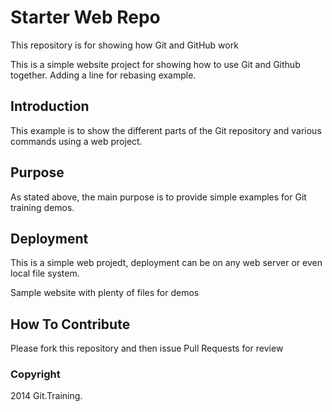 # Starter Web Repo

This repository is for showing how Git and GitHub work

This is a simple website project for showing how to use Git and Github together.
Adding a line for rebasing example.

## Introduction

This example is to show the different parts of the Git repository and various commands using a web project.

## Purpose

As stated above, the main purpose is to provide simple examples for Git training demos.

## Deployment

This is a simple web projedt, deployment can be on any web server or even local file system.

Sample website with plenty of files for demos

## How To Contribute 

Please fork this repository and then issue Pull Requests for review

### Copyright

2014 Git.Training.